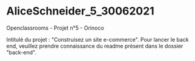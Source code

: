 # AliceSchneider_5_30062021
Openclassrooms - Projet n°5 - Orinoco

Intitulé du projet : "Construisez un site e-commerce".
Pour lancer le back end, veuillez prendre connaissance du readme présent dans le dossier "back-end".

